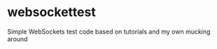 websockettest
=============

Simple WebSockets test code based on tutorials and my own mucking around
